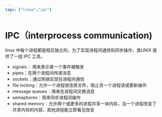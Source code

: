 ```yaml
---
tags: ["linux","ipc"]
---
```

# IPC（interprocess communication)
linux 中每个进程都是相互独立的，为了实现进程间通信和同步操作，类UNIX 提供了一组 IPC 工具。
- signals： 用来表示某一个事件被触发
- pipes：在两个进程间传递消息
- sockets：通过网络实现在进程间通信
- file locking：允许一个进程锁住原文件，阻止另一个进程读或更新操作
- message queues：用来在进程间交换消息
- semaphores：用来同步进程间操作
- shared memory：允许两个或更多的进程共享一块内存，当一个进程改变了共享内存的内容，其他进程能立即看见改变